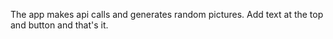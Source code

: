 The app makes api calls and generates random pictures. Add text at the top and button and that's it.
